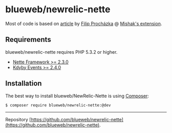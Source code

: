 blueweb/newrelic-nette
==========================

Most of code is based on [article](http://filip-prochazka.com/blog/newrelic-monitoring-aplikace-na-nette-frameworku) by [Filip Procházka](https://github.com/hosiplan) @ [Mishak's extension](https://github.com/mishak87/newrelic-nette).

Requirements
------------

blueweb/newrelic-nette requires PHP 5.3.2 or higher.

- [Nette Framework >= 2.3.0](https://github.com/nette/nette)
- [Kdyby Events >= 2.4.0](https://github.com/kdyby/events)


Installation
------------

The best way to install blueweb/NewRelic-Nette is using [Composer](http://getcomposer.org/):

```sh
$ composer require blueweb/newrelic-nette:@dev
```
-----

Repository [https://github.com/blueweb/newrelic-nette](https://github.com/blueweb/newrelic-nette).
